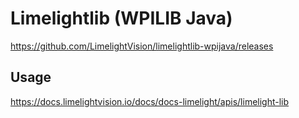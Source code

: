 # Limelightlib (WPILIB Java)
https://github.com/LimelightVision/limelightlib-wpijava/releases

## Usage
https://docs.limelightvision.io/docs/docs-limelight/apis/limelight-lib
